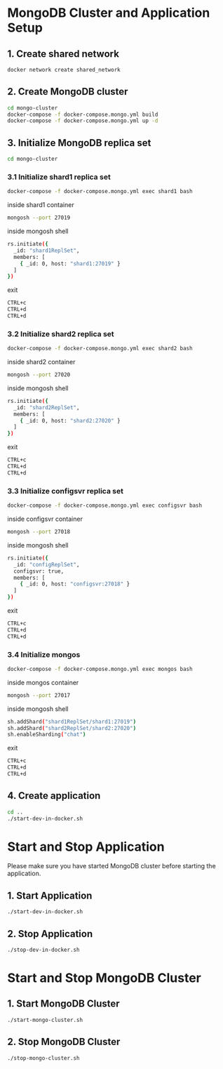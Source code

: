 # MongoDB Cluster and Application Setup

## 1. Create shared network
```bash
docker network create shared_network
```

## 2. Create MongoDB cluster
```bash
cd mongo-cluster
docker-compose -f docker-compose.mongo.yml build
docker-compose -f docker-compose.mongo.yml up -d
```

## 3. Initialize MongoDB replica set
```bash
cd mongo-cluster
```
### 3.1 Initialize shard1 replica set
```bash
docker-compose -f docker-compose.mongo.yml exec shard1 bash
```
inside shard1 container
```bash
mongosh --port 27019
```
inside mongosh shell
```bash
rs.initiate({
  _id: "shard1ReplSet",
  members: [
    { _id: 0, host: "shard1:27019" }
  ]
})
```
exit
```bash
CTRL+c
CTRL+d
CTRL+d
```

### 3.2 Initialize shard2 replica set
```bash
docker-compose -f docker-compose.mongo.yml exec shard2 bash
```
inside shard2 container
```bash
mongosh --port 27020
```
inside mongosh shell
```bash
rs.initiate({
  _id: "shard2ReplSet",
  members: [
    { _id: 0, host: "shard2:27020" }
  ]
})
```
exit
```bash
CTRL+c
CTRL+d
CTRL+d
```

### 3.3 Initialize configsvr replica set
```bash
docker-compose -f docker-compose.mongo.yml exec configsvr bash
```
inside configsvr container
```bash
mongosh --port 27018
```
inside mongosh shell
```bash
rs.initiate({
  _id: "configReplSet",
  configsvr: true,
  members: [
    { _id: 0, host: "configsvr:27018" }
  ]
})
```
exit
```bash
CTRL+c
CTRL+d
CTRL+d
```

### 3.4 Initialize mongos
```bash
docker-compose -f docker-compose.mongo.yml exec mongos bash
```
inside mongos container
```bash
mongosh --port 27017
```
inside mongosh shell
```bash
sh.addShard("shard1ReplSet/shard1:27019")
sh.addShard("shard2ReplSet/shard2:27020")
sh.enableSharding("chat")
```
exit
```bash
CTRL+c
CTRL+d
CTRL+d
```

## 4. Create application
```bash
cd ..
./start-dev-in-docker.sh
```

# Start and Stop Application
Please make sure you have started MongoDB cluster before starting the application.
## 1. Start Application
```bash
./start-dev-in-docker.sh
```
## 2. Stop Application
```bash
./stop-dev-in-docker.sh
```

# Start and Stop MongoDB Cluster
## 1. Start MongoDB Cluster
```bash
./start-mongo-cluster.sh
```
## 2. Stop MongoDB Cluster
```bash
./stop-mongo-cluster.sh
```
